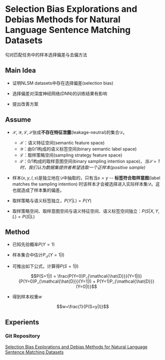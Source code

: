 # Selection Bias Explorations and Debias Methods for Natural Language Sentence Matching Datasets

句对匹配任务中的样本选择偏差与去偏方法

## Main Idea

- 证明NLSM datasets中存在选择偏差(selection bias)

- 选择偏差对深度神经网络(DNN)的训练结果有影响

- 提出改善方案

## Assume

- $\mathcal{X,Y,L,S}$张成**不存在特征泄露**(leakage-neutral)的集合$\mathcal{D}$。
  - $\mathcal{X}$：语义特征空间(semantic feature space)
  - $\mathcal{Y}$：由0/1构成的语义标签空间(binary semantic label space)
  - $\mathcal{L}$：取样策略空间(sampling strategy feature space)
  - $\mathcal{S}$：0/1构成的取样意图空间(binary sampling intention space)，*当$\mathcal{S} = 1$时，我们认为数据集提供者希望选取一个正样本(positive sample)*

- 样本$(x,y,l,s)$是独立地在$\mathcal{D}$中抽取的，只有当$s=y$ -- **标签符合取样意图**(label matches the sampling intention) 时该样本才会被选择进入实际样本集$\mathcal{\hat{D}}$。这也就造成了样本集的偏差。

- 取样策略与语义标签独立，$P(Y|L)=P(Y)$
- 取样策略空间、取样意图空间与语义特征空间、语义标签空间独立：$P(S|X,Y,L)=P(S|L)$

## Method

- 已知先验概率$P(Y=1)$
- 样本集合中估计$P_{\mathcal{\hat{D}}}(Y=1|l)$
- 可推出如下公式，计算得$P(S=1|l)$

  $$P(S=1|l) = \frac{P(Y=0)P_{\mathcal{\hat{D}}}(Y=1|l)}{P(Y=0)P_{\mathcal{\hat{D}}}(Y=1|l) + P(Y=1)P_{\mathcal{\hat{D}}}(Y=0|l)}$$

- 得到样本权重$w$

$$w=\frac{1}{P(S=y|l)}$$

## Experients

### Git Repository
[Selection Bias Explorations and Debias Methods for Natural Language Sentence Matching Datasets](https://github.com/arthua196/Leakage-Neutral-Learning-for-QuoraQP.git)
